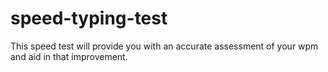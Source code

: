 # speed-typing-test

This speed test will provide you with an accurate assessment of your wpm and aid in that improvement.
